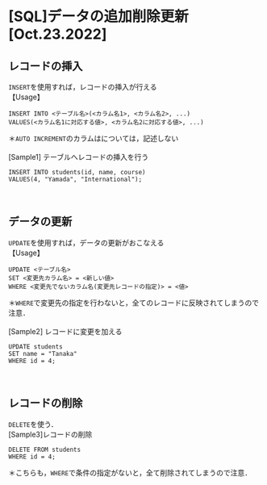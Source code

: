 # [SQL]データの追加削除更新[Oct.23.2022]

## レコードの挿入
`INSERT`を使用すれば，レコードの挿入が行える<br>
【Usage】
```
INSERT INTO <テーブル名>(<カラム名1>, <カラム名2>, ...)
VALUES(<カラム名1に対応する値>, <カラム名2に対応する値>, ...)
```
＊`AUTO INCREMENT`のカラムはについては，記述しない<br><br>
[Sample1] テーブルへレコードの挿入を行う
```
INSERT INTO students(id, name, course)
VALUES(4, "Yamada", "International");
```
<br>

## データの更新
`UPDATE`を使用すれば，データの更新がおこなえる<br>
【Usage】
```
UPDATE <テーブル名>
SET <変更先カラム名> = <新しい値>
WHERE <変更先でないカラム名(変更先レコードの指定)> = <値>
```
＊`WHERE`で変更先の指定を行わないと，全てのレコードに反映されてしまうので注意．<br><br>
[Sample2] レコードに変更を加える
```
UPDATE students
SET name = "Tanaka"
WHERE id = 4;
```
<br>

## レコードの削除
`DELETE`を使う．<br>
[Sample3]レコードの削除
```
DELETE FROM students
WHERE id = 4;
```
＊こちらも，`WHERE`で条件の指定がないと，全て削除されてしまうので注意．